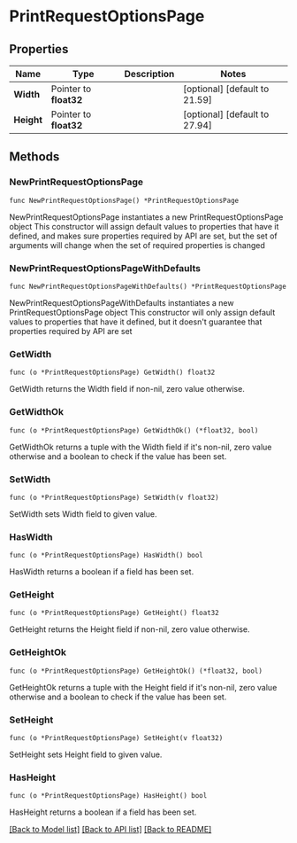 # PrintRequestOptionsPage

## Properties

Name | Type | Description | Notes
------------ | ------------- | ------------- | -------------
**Width** | Pointer to **float32** |  | [optional] [default to 21.59]
**Height** | Pointer to **float32** |  | [optional] [default to 27.94]

## Methods

### NewPrintRequestOptionsPage

`func NewPrintRequestOptionsPage() *PrintRequestOptionsPage`

NewPrintRequestOptionsPage instantiates a new PrintRequestOptionsPage object
This constructor will assign default values to properties that have it defined,
and makes sure properties required by API are set, but the set of arguments
will change when the set of required properties is changed

### NewPrintRequestOptionsPageWithDefaults

`func NewPrintRequestOptionsPageWithDefaults() *PrintRequestOptionsPage`

NewPrintRequestOptionsPageWithDefaults instantiates a new PrintRequestOptionsPage object
This constructor will only assign default values to properties that have it defined,
but it doesn't guarantee that properties required by API are set

### GetWidth

`func (o *PrintRequestOptionsPage) GetWidth() float32`

GetWidth returns the Width field if non-nil, zero value otherwise.

### GetWidthOk

`func (o *PrintRequestOptionsPage) GetWidthOk() (*float32, bool)`

GetWidthOk returns a tuple with the Width field if it's non-nil, zero value otherwise
and a boolean to check if the value has been set.

### SetWidth

`func (o *PrintRequestOptionsPage) SetWidth(v float32)`

SetWidth sets Width field to given value.

### HasWidth

`func (o *PrintRequestOptionsPage) HasWidth() bool`

HasWidth returns a boolean if a field has been set.

### GetHeight

`func (o *PrintRequestOptionsPage) GetHeight() float32`

GetHeight returns the Height field if non-nil, zero value otherwise.

### GetHeightOk

`func (o *PrintRequestOptionsPage) GetHeightOk() (*float32, bool)`

GetHeightOk returns a tuple with the Height field if it's non-nil, zero value otherwise
and a boolean to check if the value has been set.

### SetHeight

`func (o *PrintRequestOptionsPage) SetHeight(v float32)`

SetHeight sets Height field to given value.

### HasHeight

`func (o *PrintRequestOptionsPage) HasHeight() bool`

HasHeight returns a boolean if a field has been set.


[[Back to Model list]](../README.md#documentation-for-models) [[Back to API list]](../README.md#documentation-for-api-endpoints) [[Back to README]](../README.md)


